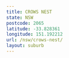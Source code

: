 ```yaml
---
title: CROWS NEST
state: NSW
postcode: 2065
latitude: -33.828361
longitude: 151.192212
url: /nsw/crows-nest/
layout: suburb
---
```

